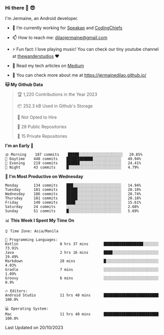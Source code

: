 ### Hi there 👋 😎
I'm Jermaine, an Android developer.

- 🔭 I’m currently working for [Speakap](https://www.speakap.com/) and [CodingChiefs](https://codingchiefs.com/en/)

- 📫 How to reach me: dilaojermaine@gmail.com

- ⚡ Fun fact: I love playing music! You can check our tiny youtube channel at [thewanderstudios](https://www.youtube.com/thewanderstudios) ♥️

- 📖 Read my tech articles on [Medium](https://jermainedilao.medium.com/)

- 👀 You can check more about me at https://jermainedilao.github.io/

<!--
**jermainedilao/jermainedilao** is a ✨ _special_ ✨ repository because its `README.md` (this file) appears on your GitHub profile.

Here are some ideas to get you started:

- 🔭 I’m currently working on ...
- 🌱 I’m currently learning ...
- 👯 I’m looking to collaborate on ...
- 🤔 I’m looking for help with ...
- 💬 Ask me about ...
- 📫 How to reach me: ...
- 😄 Pronouns: ...
- ⚡ Fun fact: ...
-->

<!--START_SECTION:waka-->
**🐱 My Github Data** 

> 🏆 1,220 Contributions in the Year 2023
 > 
> 📦 252.3 kB Used in Github's Storage 
 > 
> 🚫 Not Opted to Hire
 > 
> 📜 28 Public Repositories 
 > 
> 🔑 15 Private Repositories  
 > 
**I'm an Early 🐤** 

```text
🌞 Morning    187 commits    █████░░░░░░░░░░░░░░░░░░░░   20.85% 
🌆 Daytime    448 commits    ████████████░░░░░░░░░░░░░   49.94% 
🌃 Evening    219 commits    ██████░░░░░░░░░░░░░░░░░░░   24.41% 
🌙 Night      43 commits     █░░░░░░░░░░░░░░░░░░░░░░░░   4.79%

```
📅 **I'm Most Productive on Wednesday** 

```text
Monday       134 commits    ███░░░░░░░░░░░░░░░░░░░░░░   14.94% 
Tuesday      181 commits    █████░░░░░░░░░░░░░░░░░░░░   20.18% 
Wednesday    186 commits    █████░░░░░░░░░░░░░░░░░░░░   20.74% 
Thursday     181 commits    █████░░░░░░░░░░░░░░░░░░░░   20.18% 
Friday       140 commits    ████░░░░░░░░░░░░░░░░░░░░░   15.61% 
Saturday     24 commits     ░░░░░░░░░░░░░░░░░░░░░░░░░   2.68% 
Sunday       51 commits     █░░░░░░░░░░░░░░░░░░░░░░░░   5.69%

```


📊 **This Week I Spent My Time On** 

```text
⌚︎ Time Zone: Asia/Manila

💬 Programming Languages: 
Kotlin                   8 hrs 37 mins       ██████████████████░░░░░░░   73.91% 
Java                     2 hrs 16 mins       ████░░░░░░░░░░░░░░░░░░░░░   19.49% 
Markdown                 28 mins             █░░░░░░░░░░░░░░░░░░░░░░░░   4.03% 
Gradle                   7 mins              ░░░░░░░░░░░░░░░░░░░░░░░░░   1.09% 
Groovy                   6 mins              ░░░░░░░░░░░░░░░░░░░░░░░░░   0.9%

🔥 Editors: 
Android Studio           11 hrs 40 mins      █████████████████████████   100.0%

💻 Operating System: 
Mac                      11 hrs 40 mins      █████████████████████████   100.0%

```


 Last Updated on 20/10/2023
<!--END_SECTION:waka-->
